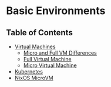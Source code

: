 <h1> Basic Environments </h1>

<h2> Table of Contents </h2>

- [Virtual Machines](./weblets_vm_intro.md)
  - [Micro and Full VM Differences ](./weblets_vm_differences.md)
  - [Full Virtual Machine](./weblets_fullVm.md)
  - [Micro Virtual Machine](./weblets_vm.md)
- [Kubernetes](./weblets_k8s.md)
- [NixOS MicroVM](./weblets_nixos_micro.md)